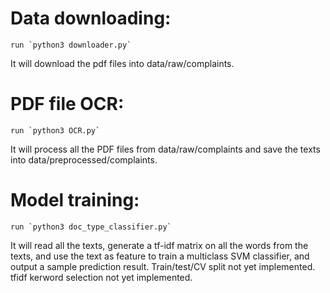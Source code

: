 # Data downloading:
    run `python3 downloader.py`  
It will download the pdf files into data/raw/complaints.

# PDF file OCR:
    run `python3 OCR.py`  
It will process all the PDF files from data/raw/complaints and save the texts into data/preprocessed/complaints.

# Model training:
    run `python3 doc_type_classifier.py`  
It will read all the texts, generate a tf-idf matrix on all the words from the texts, and use the text as feature to train a multiclass SVM classifier, and output a sample prediction result. Train/test/CV split not yet implemented. tfidf kerword selection not yet implemented.